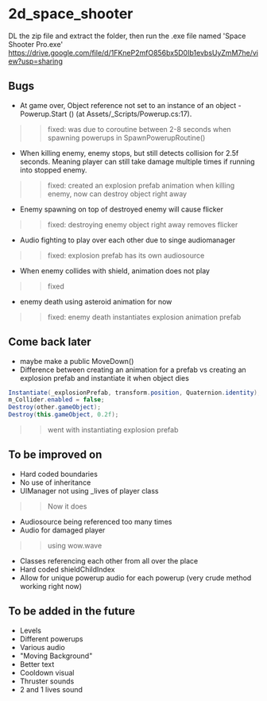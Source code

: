 # 2d_space_shooter

DL the zip file and extract the folder, then run the .exe file named 'Space Shooter Pro.exe'
https://drive.google.com/file/d/1FKneP2mfO856bx5D0Ib1evbsUyZmM7he/view?usp=sharing

## Bugs  
- At game over, Object reference not set to an instance of an object - Powerup.Start () (at Assets/_Scripts/Powerup.cs:17).  
>> fixed: was due to coroutine between 2-8 seconds when spawning powerups in SpawnPowerupRoutine()  
- When killing enemy, enemy stops, but still detects collision for 2.5f seconds. Meaning player can still take damage multiple times if running into stopped enemy.  
>> fixed: created an explosion prefab animation when killing enemy, now can destroy object right away  
- Enemy spawning on top of destroyed enemy will cause flicker  
>> fixed: destroying enemy object right away removes flicker  
- Audio fighting to play over each other due to singe audiomanager  
>> fixed: explosion prefab has its own audiosource
- When enemy collides with shield, animation does not play  
>> fixed  
- enemy death using asteroid animation for now  
>> fixed: enemy death instantiates explosion animation prefab  

## Come back later  
- maybe make a public MoveDown()  
- Difference between creating an animation for a prefab vs creating an explosion prefab and instantiate it when object dies  
``` csharp
Instantiate(_explosionPrefab, transform.position, Quaternion.identity);
m_Collider.enabled = false;
Destroy(other.gameObject);
Destroy(this.gameObject, 0.2f);
```  
>> went with instantiating explosion prefab  

## To be improved on  
- Hard coded boundaries  
- No use of inheritance  
- UIManager not using _lives of player class  
>> Now it does  
- Audiosource being referenced too many times  
- Audio for damaged player  
>> using wow.wave  
- Classes referencing each other from all over the place  
- Hard coded shieldChildIndex  
- Allow for unique powerup audio for each powerup (very crude method working right now)  

## To be added in the future  
- Levels  
- Different powerups  
- Various audio  
- "Moving Background"  
- Better text 
- Cooldown visual  
- Thruster sounds  
- 2 and 1 lives sound  
